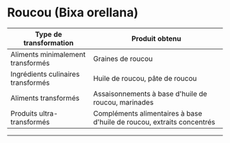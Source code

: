 # Roucou (Bixa orellana)

| **Type de transformation**         | **Produit obtenu**                                                     |
| ---------------------------------- | ---------------------------------------------------------------------- |
| Aliments minimalement transformés  | Graines de roucou                                                      |
| Ingrédients culinaires transformés | Huile de roucou, pâte de roucou                                        |
| Aliments transformés               | Assaisonnements à base d'huile de roucou, marinades                    |
| Produits ultra-transformés         | Compléments alimentaires à base d'huile de roucou, extraits concentrés |

---
